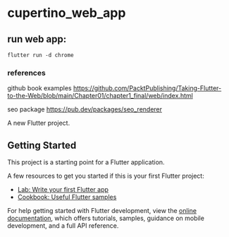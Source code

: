 # cupertino_web_app

## run web app:

```
flutter run -d chrome
```









### references

github book examples
https://github.com/PacktPublishing/Taking-Flutter-to-the-Web/blob/main/Chapter01/chapter1_final/web/index.html




seo package 
https://pub.dev/packages/seo_renderer

















A new Flutter project.

## Getting Started

This project is a starting point for a Flutter application.

A few resources to get you started if this is your first Flutter project:

- [Lab: Write your first Flutter app](https://docs.flutter.dev/get-started/codelab)
- [Cookbook: Useful Flutter samples](https://docs.flutter.dev/cookbook)

For help getting started with Flutter development, view the
[online documentation](https://docs.flutter.dev/), which offers tutorials,
samples, guidance on mobile development, and a full API reference.
